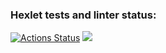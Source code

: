 ### Hexlet tests and linter status:
[![Actions Status](https://github.com/byMystick/python-project-49/workflows/hexlet-check/badge.svg)](https://github.com/byMystick/python-project-49/actions)
<a href="https://codeclimate.com/github/byMystick/python-project-49/maintainability"><img src="https://api.codeclimate.com/v1/badges/a7a4cebc82fa263897c1/maintainability" /></a>
